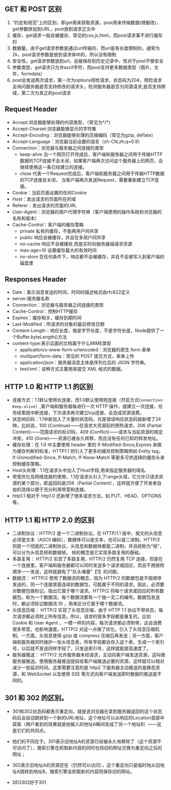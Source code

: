 ## GET 和 POST 区别

1. “约定和规范”上的区别，即get用来获取资源，post用来传输数据(增删改)，get参数拼加到URL，post放到请求正文中
2. 缓存，get请求一般会被缓存，常见的css,js,html，而post请求事不进行缓存的
3. 数据量，由于get请求参数是通过url传输的，而url是有长度限制的，通常为2k，post请求参数是放到请求体中的，所以没有限制
4. 安全性，get请求参数放到url，会被保存到历史记录中，性对于post不够安全
5. 参数类型，get请求只允许ascll字符，而post支持更多数据类型（图片，文件，formdata）
6. post会发送两次请求，第一次为options预检请求，状态码为204，预检请求会询问服务器是否支持修改的请求头，检测服务器是否为同源请求,是否支持跨域，第二次为真正的post请求

## Request Header

- Accept:浏览器能够处理的内容类型，（常见为*/*）
- Accept-Charset:浏览器能够显示的字符集
- Accept-Encoding：浏览器能够处理的压缩编码（常见为gzip, deflate）
- Accept-Language：浏览器当前设置的语言（zh-CN,zh;q=0.9）
- Connection：浏览器与服务器之间连接的类型
  - keep-alive  当一个网页打开完成后，客户端和服务器之间用于传输HTTP数据的TCP连接不会关闭，如果客户端再次访问这个服务器上的网页，会继续使用这一条已经建立的连接。
  - close 代表一个Request完成后，客户端和服务器之间用于传输HTTP数据的TCP连接会关闭， 当客户端再次发送Request，需要重新建立TCP连接。
- Cookie：当前页面设置的任何Cookie
- Host：发出请求的页面所在的域
- Referer：发出请求的页面的URL
- User-Agent：浏览器的用户代理字符串（客户端使用的操作系统和浏览器的名称和版本）
- Cache-Control：客户端的缓存策略
  - private 私有的缓存，不能再用户间共享
  - public 响应会被缓存，并且在多用户间共享
  - no-cache 响应不会被缓存,而是实时向服务器端请求资源
  - max-age=10 设置缓存最大的有效时间
  - no-store 在任何条件下，响应都不会被缓存，并且不会被写入到客户端的磁盘里


## Responses Header
- Date：表示消息发送的时间，时间的描述格式由rfc822定义
- server:服务器名称
- Connection：浏览器与服务器之间连接的类型
- Cache-Control：控制HTTP缓存
- Expires：缓存相关，缓存到期时间
- Last-Modified：所请求的对象的最后修改日期
- Content-Length：响应长度，值是字节长度，不是字符长度，Node提供了一个Buffer.byteLength()方法
- content-type:表示后面的文档属于什么MIME类型
  - application/x-www-form-urlencoded：浏览器的原生 form 表单
  - multipart/form-data：常见的 POST 提交方式，表单上传
  - application/json：服务器消息主体是序列化后的 JSON 字符串。
  - text/xml：该种方式主要用来提交 XML 格式的数据。
  

## HTTP 1.0 和 HTTP 1.1 的区别
- 连接方式：1.1默认使用长连接，而1.0默认使用短连接（开启方式`Connection: Keep-alive`）,客户端和服务器每进行一次 HTTP 操作，就建立一次连接，任务结束就中断连接，下次请求再次建立tcp连接，会造成资源浪费。
- 状态响应码：1.1中新加入了大量的状态码，光是错误响应状态码就新增了24种。比如说，100 (Continue)​——在请求大资源前的预热请求，206 (Partial Content)​——范围请求的标识码，409 (Conflict)​——请求与当前资源的规定冲突，410 (Gone)——资源已被永久转移，而且没有任何已知的转发地址。
- 缓存处理：在 1.0 中主要使用 header 里的 If-Modified-Since,Expires 来做为缓存判断的标准，HTTP1.1 则引入了更多的缓存控制策略例如 Entity tag，If-Unmodified-Since, If-Match, If-None-Match 等更多可供选择的缓存头来控制缓存策略。
- Host头处理：1.1在请求头中加入了Host字段,用来指定服务器的域名.
- 带宽优化及网络连接的使用，1.1在请求头引入了range头域，它允许只请求资源的某个部分，即返回码是206（Partial Content），这样就方便了开发者自由的选择以便于充分利用带宽和连接。
- http1.1 相对于 http1.0 还新增了很多请求方法，如 PUT、HEAD、OPTIONS 等。

## HTTP 1.1 和 HTTP 2.0 的区别
- 二进制协议：HTTP/2 是一个二进制协议。在 HTTP/1.1 版中，报文的头信息必须是文本（ASCII 编码），数据体可以是文本，也可以是二进制。HTTP/2 则是一个彻底的二进制协议，头信息和数据体都是二进制，并且统称为"帧"，可以分为头信息帧和数据帧。 帧的概念是它实现多路复用的基础。
- 多路复用： HTTP/2 实现了多路复用，HTTP/2 仍然复用 TCP 连接，但是在一个连接里，客户端和服务器都可以同时发送多个请求或回应，而且不用按照顺序一一发送，这样就避免了"队头堵塞"【1】的问题。
- 数据流： HTTP/2 使用了数据流的概念，因为 HTTP/2 的数据包是不按顺序发送的，同一个连接里面连续的数据包，可能属于不同的请求。因此，必须要对数据包做标记，指出它属于哪个请求。HTTP/2 将每个请求或回应的所有数据包，称为一个数据流。每个数据流都有一个独一无二的编号。数据包发送时，都必须标记数据流 ID ，用来区分它属于哪个数据流。
- 头信息压缩： HTTP/2 实现了头信息压缩，由于 HTTP 1.1 协议不带状态，每次请求都必须附上所有信息。所以，请求的很多字段都是重复的，比如 Cookie 和 User Agent ，一模一样的内容，每次请求都必须附带，这会浪费很多带宽，也影响速度。HTTP/2 对这一点做了优化，引入了头信息压缩机制。一方面，头信息使用 gzip 或 compress 压缩后再发送；另一方面，客户端和服务器同时维护一张头信息表，所有字段都会存入这个表，生成一个索引号，以后就不发送同样字段了，只发送索引号，这样就能提高速度了。
- 服务器推送： HTTP/2 允许服务器未经请求，主动向客户端发送资源，这叫做服务器推送。使用服务器推送提前给客户端推送必要的资源，这样就可以相对减少一些延迟时间。这里需要注意的是 http2 下服务器主动推送的是静态资源，和 WebSocket 以及使用 SSE 等方式向客户端发送即时数据的推送是不同的。

## 301 和 302 的区别。
- 301和302状态码都表示重定向，就是说浏览器在拿到服务器返回的这个状态码后会自动跳转到一个新的URL地址，这个地址可以从响应的Location首部中获取（用户看到的效果就是他输入的地址A瞬间变成了另一个地址B）——这是它们的共同点。

- 他们的不同在于。301表示旧地址A的资源已经被永久地移除了（这个资源不可访问了），搜索引擎在抓取新内容的同时也将旧的网址交换为重定向之后的网址；

- 302表示旧地址A的资源还在（仍然可以访问），这个重定向只是临时地从旧地址A跳转到地址B，搜索引擎会抓取新的内容而保存旧的网址。
- SEO302好于301



